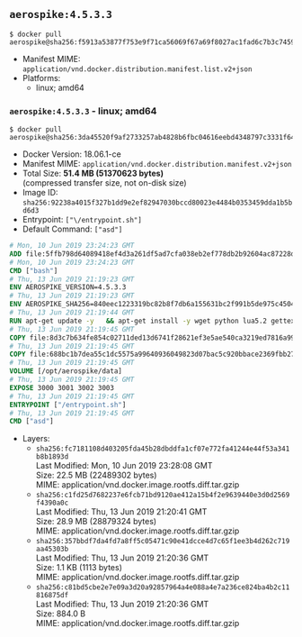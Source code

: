 ## `aerospike:4.5.3.3`

```console
$ docker pull aerospike@sha256:f5913a53877f753e9f71ca56069f67a69f8027ac1fad6c7b3c74590ed5c01b9e
```

-	Manifest MIME: `application/vnd.docker.distribution.manifest.list.v2+json`
-	Platforms:
	-	linux; amd64

### `aerospike:4.5.3.3` - linux; amd64

```console
$ docker pull aerospike@sha256:3da45520f9af2733257ab4828b6fbc04616eebd4348797c3331f64691e76a0dd
```

-	Docker Version: 18.06.1-ce
-	Manifest MIME: `application/vnd.docker.distribution.manifest.v2+json`
-	Total Size: **51.4 MB (51370623 bytes)**  
	(compressed transfer size, not on-disk size)
-	Image ID: `sha256:92238a4015f327b1dd9e2ef82947030bccd80023e4484b0353459dda1b5bd6d3`
-	Entrypoint: `["\/entrypoint.sh"]`
-	Default Command: `["asd"]`

```dockerfile
# Mon, 10 Jun 2019 23:24:23 GMT
ADD file:5ffb798d64089418ef4d3a261df5ad7cfa038eb2ef778db2b92604ac87228d99 in / 
# Mon, 10 Jun 2019 23:24:23 GMT
CMD ["bash"]
# Thu, 13 Jun 2019 21:19:23 GMT
ENV AEROSPIKE_VERSION=4.5.3.3
# Thu, 13 Jun 2019 21:19:23 GMT
ENV AEROSPIKE_SHA256=840eec1223319bc82b8f7db6a155631bc2f991b5de975c45042c90ce39b3d058
# Thu, 13 Jun 2019 21:19:44 GMT
RUN apt-get update -y   && apt-get install -y wget python lua5.2 gettext-base   && wget "https://www.aerospike.com/artifacts/aerospike-server-community/${AEROSPIKE_VERSION}/aerospike-server-community-${AEROSPIKE_VERSION}-debian9.tgz" -O aerospike-server.tgz   && echo "$AEROSPIKE_SHA256 *aerospike-server.tgz" | sha256sum -c -   && mkdir aerospike   && tar xzf aerospike-server.tgz --strip-components=1 -C aerospike   && dpkg -i aerospike/aerospike-server-*.deb   && dpkg -i aerospike/aerospike-tools-*.deb   && mkdir -p /var/log/aerospike/   && mkdir -p /var/run/aerospike/   && rm -rf aerospike-server.tgz aerospike /var/lib/apt/lists/*   && rm -rf /opt/aerospike/lib/java   && dpkg -r wget ca-certificates openssl xz-utils  && dpkg --purge wget ca-certificates openssl xz-utils  && apt-get purge -y   && apt autoremove -y
# Thu, 13 Jun 2019 21:19:45 GMT
COPY file:8d3c7b634fe854c02711ded13d6741f28621ef3e5ae540ca3219ed7816a992ab in /etc/aerospike/aerospike.template.conf 
# Thu, 13 Jun 2019 21:19:45 GMT
COPY file:688bc1b7dea55c1dc5575a99640936049823d07bac5c920bbace2369fbb27428 in /entrypoint.sh 
# Thu, 13 Jun 2019 21:19:45 GMT
VOLUME [/opt/aerospike/data]
# Thu, 13 Jun 2019 21:19:45 GMT
EXPOSE 3000 3001 3002 3003
# Thu, 13 Jun 2019 21:19:45 GMT
ENTRYPOINT ["/entrypoint.sh"]
# Thu, 13 Jun 2019 21:19:45 GMT
CMD ["asd"]
```

-	Layers:
	-	`sha256:fc7181108d403205fda45b28dbddfa1cf07e772fa41244e44f53a341b8b1893d`  
		Last Modified: Mon, 10 Jun 2019 23:28:08 GMT  
		Size: 22.5 MB (22489302 bytes)  
		MIME: application/vnd.docker.image.rootfs.diff.tar.gzip
	-	`sha256:c1fd25d7682237e6fcb71bd9120ae412a15b4f2e9639440e3d0d2569f4390a0c`  
		Last Modified: Thu, 13 Jun 2019 21:20:41 GMT  
		Size: 28.9 MB (28879324 bytes)  
		MIME: application/vnd.docker.image.rootfs.diff.tar.gzip
	-	`sha256:357bbdf7da4fd7a8ff5c05471c90e41dcce4d7c65f1ee3b4d262c719aa45303b`  
		Last Modified: Thu, 13 Jun 2019 21:20:36 GMT  
		Size: 1.1 KB (1113 bytes)  
		MIME: application/vnd.docker.image.rootfs.diff.tar.gzip
	-	`sha256:c81bd5cbe2e7e09a3d20a92857964a4e088a4e7a236ce824ba4b2c11816875df`  
		Last Modified: Thu, 13 Jun 2019 21:20:36 GMT  
		Size: 884.0 B  
		MIME: application/vnd.docker.image.rootfs.diff.tar.gzip
